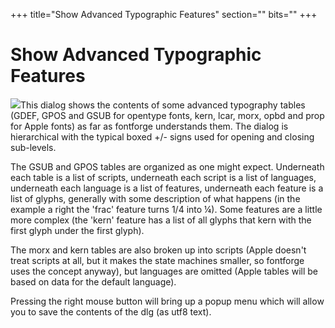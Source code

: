 +++
title="Show Advanced Typographic Features"
section=""
bits=""
+++


Show Advanced Typographic Features
==================================

![](img/showatt.png)This dialog shows the contents of some advanced
typography tables (GDEF, GPOS and GSUB for opentype fonts, kern, lcar,
morx, opbd and prop for Apple fonts) as far as fontforge understands
them. The dialog is hierarchical with the typical boxed +/- signs used
for opening and closing sub-levels.

The GSUB and GPOS tables are organized as one might expect. Underneath
each table is a list of scripts, underneath each script is a list of
languages, underneath each language is a list of features, underneath
each feature is a list of glyphs, generally with some description of
what happens (in the example a right the 'frac' feature turns 1/4 into
¼). Some features are a little more complex (the 'kern' feature has a
list of all glyphs that kern with the first glyph under the first
glyph).

The morx and kern tables are also broken up into scripts (Apple doesn't
treat scripts at all, but it makes the state machines smaller, so
fontforge uses the concept anyway), but languages are omitted (Apple
tables will be based on data for the default language).

Pressing the right mouse button will bring up a popup menu which will
allow you to save the contents of the dlg (as utf8 text).



